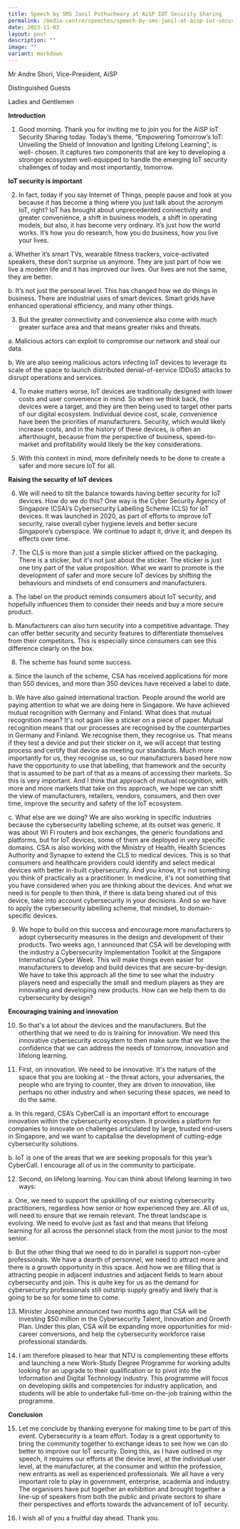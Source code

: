 ```yaml
---
title: Speech by SMS Janil Puthucheary at AiSP IOT Security Sharing
permalink: /media-centre/speeches/speech-by-sms-janil-at-aisp-iot-security-sharing/
date: 2023-11-03
layout: post
description: ""
image: ""
variant: markdown
---
```

Mr Andre Shori, Vice-President, AiSP

Distinguished Guests

Ladies and Gentlemen

**Introduction**

1. Good morning. Thank you for inviting me to join you for the AiSP IoT Security Sharing today. Today’s theme, “Empowering Tomorrow’s IoT: Unveiling the Shield of Innovation and Igniting Lifelong Learning”, is well-
chosen. It captures two components that are key to developing a stronger ecosystem well-equipped to handle the emerging IoT security challenges of
today and most importantly, tomorrow.

**IoT security is important**

2. In fact, today if you say Internet of Things, people pause and look at you because it has become a thing where you just talk about the acronym IoT, right? IoT has brought about unprecedented connectivity and greater convenience, a shift in business models, a shift in operating models, but also, it has become very ordinary. It’s just how the world works. It’s how you
do research, how you do business, how you live your lives.

a. Whether it’s smart TVs, wearable fitness trackers, voice-activated speakers, these don’t surprise us anymore. They are just part of how we live a modern life and it has improved our lives. Our lives
are not the same, they are better.

b. It’s not just the personal level. This has changed how we do things in business. There are industrial uses of smart devices. Smart grids have enhanced operational efficiency, and many other things.

3. But the greater connectivity and convenience also come with much greater surface area and that means greater risks and threats.

a. Malicious actors can exploit to compromise our network and steal our data.

b. We are also seeing malicious actors infecting IoT devices to leverage its scale of the space to launch distributed denial-of-service (DDoS) attacks to disrupt operations and services.

4. To make matters worse, IoT devices are traditionally designed with lower costs and user convenience in mind. So when we think back, the devices were a target, and they are then being used to target other parts of our digital ecosystem. Individual device cost, scale, convenience have been the priorities of manufacturers. Security, which would likely increase costs, and in the history of these devices, is often an afterthought, because from the perspective of business, speed-to-market and profitability would likely
be the key considerations.

5. With this context in mind, more definitely needs to be done to create a safer and more secure IoT for all.

**Raising the security of IoT devices**

6. We will need to tilt the balance towards having better security for IoT devices. How do we do this? One way is the Cyber Security Agency of Singapore (CSA)’s Cybersecurity Labelling Scheme (CLS) for IoT
devices. It was launched in 2020, as part of efforts to improve IoT security, raise overall cyber hygiene levels and better secure Singapore’s cyberspace. We continue to adapt it, drive it, and deepen its effects over
time.

7. The CLS is more than just a simple sticker affixed on the packaging. There is a sticker, but it's not just about the sticker. The sticker is just one tiny part of the value proposition. What we want to promote is the development of safer and more secure IoT devices by shifting the behaviours and mindsets of end consumers and manufacturers.

a. The label on the product reminds consumers about IoT security, and hopefully influences them to consider their needs and buy a more secure product.

b. Manufacturers can also turn security into a competitive advantage.
They can offer better security and security features to differentiate themselves from their competitors. This is especially since consumers can see this difference clearly on the box.

8. The scheme has found some success.

a. Since the launch of the scheme, CSA has received applications for more than 550 devices, and more than 350 devices have received a label to date.

b. We have also gained international traction. People around the world are paying attention to what we are doing here in Singapore. We have achieved mutual recognition with Germany and Finland. What does that mutual recognition mean? It's not again like a sticker on a piece of paper. Mutual recognition means that our
processes are recognised by the counterparties in Germany and Finland. We recognise them, they recognise us. That means if they test a device and put their sticker on it, we will accept that testing
process and certify that device as meeting our standards. Much more importantly for us, they recognise us, so our manufacturers based here now have the opportunity to use that labelling, that
framework and the security that is assumed to be part of that as a means of accessing their markets. So this is very important. And I think that approach of mutual recognition, with more and more markets that take on this approach, we hope we can shift the view
of manufacturers, retailers, vendors, consumers, and then over time, improve the security and safety of the IoT ecosystem.

c. What else are we doing? We are also working in specific industries because the cybersecurity labelling scheme, at its outset was generic. It was about Wi Fi routers and box exchanges, the generic foundations and platforms, but for IoT devices, some of them are
deployed in very specific domains. CSA is also working with the Ministry of Health, Health Sciences Authority and Synapxe to extend the CLS to medical devices. This is so that consumers and healthcare providers could identify and select medical devices with
better in-built cybersecurity. And you know, it's not something you think of practically as a practitioner. In medicine, it's not something that you have considered when you are thinking about the devices.
And what we need is for people to then think, if there is data being shared out of this device, take into account cybersecurity in your decisions. And so we have to apply the cybersecurity labelling scheme, that mindset, to domain-specific devices.

9. We hope to build on this success and encourage more manufacturers to adopt cybersecurity measures in the design and development of their products. Two weeks ago, I announced that CSA will be developing with the industry a Cybersecurity Implementation Toolkit at the Singapore International Cyber Week. This will make things even easier for manufacturers to develop and build devices that are secure-by-design. We have to take this approach all the time to see what the industry players need and especially the small and medium players as they are innovating and developing new products. How can we help them to do cybersecurity by design?

**Encouraging training and innovation**

10. So that's a lot about the devices and the manufacturers. But the otherthing that we need to do is training for innovation. We need this innovative
cybersecurity ecosystem to then make sure that we have the confidence that we can address the needs of tomorrow, innovation and lifelong learning.

11. First, on innovation. We need to be innovative. It's the nature of the space that you are looking at - the threat actors, your adversaries, the people
who are trying to counter, they are driven to innovation, like perhaps no other industry and when securing these spaces, we need to do the same.

a. In this regard, CSA’s CyberCall is an important effort to encourage innovation within the cybersecurity ecosystem. It provides a platform for companies to innovate on challenges articulated by large, trusted end-users in Singapore, and we want to capitalise
the development of cutting-edge cybersecurity solutions.

b. IoT is one of the areas that we are seeking proposals for this year’s CyberCall. I encourage all of us in the community to participate.

12. Second, on lifelong learning. You can think about lifelong learning in two ways:

a. One, we need to support the upskilling of our existing cybersecurity practitioners, regardless how senior or how experienced they are.
All of us, will need to ensure that we remain relevant. The threat landscape is evolving. We need to evolve just as fast and that means that lifelong learning for all across the personnel stack from the most junior to the most senior.

b. But the other thing that we need to do in parallel is support non-cyber professionals. We have a dearth of personnel, we need to attract more and there is a growth opportunity in this space. And how we are filling that is attracting people in adjacent industries and adjacent fields to learn about cybersecurity and join. This is quite key for us as the demand for cybersecurity professionals still outstrip supply greatly and likely that is going to be so for some time to come.

13. Minister Josephine announced two months ago that CSA will be investing $50 million in the Cybersecurity Talent, Innovation and Growth Plan. Under this plan, CSA will be expanding more opportunities for mid-
career conversions, and help the cybersecurity workforce raise professional standards.

14. I am therefore pleased to hear that NTU is complementing these efforts and launching a new Work-Study Degree Programme for working
adults looking for an upgrade to their qualification or to pivot into the Information and Digital Technology industry. This programme will focus on developing skills and competencies for industry application, and students will be able to undertake full-time on-the-job training within the programme.

**Conclusion**

15. Let me conclude by thanking everyone for making time to be part of this event. Cybersecurity is a team effort. Today is a great opportunity to bring the community together to exchange ideas to see how we can do better to improve our IoT security. Doing this, as I have outlined in my speech, it requires our efforts at the device level, at the individual user level, at the manufacturer, at the consumer and within the profession, new entrants as well as experienced professionals. We all have a very important
role to play in government, enterprise, academia and industry. The organisers have put together an exhibition and brought together a line-up of
speakers from both the public and private sectors to share their perspectives and efforts towards the advancement of IoT security.

16. I wish all of you a fruitful day ahead. Thank you.